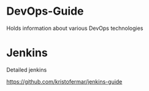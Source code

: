 # DevOps-Guide
Holds information about various DevOps technologies

<h1>Jenkins</h1>
Detailed jenkins

https://github.com/kristofermar/jenkins-guide
